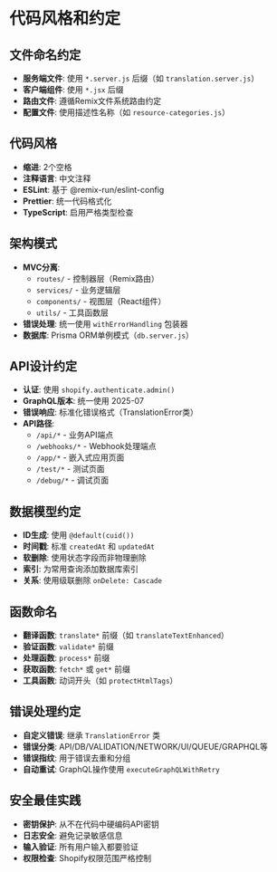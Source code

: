 # 代码风格和约定

## 文件命名约定
- **服务端文件**: 使用 `*.server.js` 后缀（如 `translation.server.js`）
- **客户端组件**: 使用 `*.jsx` 后缀
- **路由文件**: 遵循Remix文件系统路由约定
- **配置文件**: 使用描述性名称（如 `resource-categories.js`）

## 代码风格
- **缩进**: 2个空格
- **注释语言**: 中文注释
- **ESLint**: 基于 @remix-run/eslint-config
- **Prettier**: 统一代码格式化
- **TypeScript**: 启用严格类型检查

## 架构模式
- **MVC分离**: 
  - `routes/` - 控制器层（Remix路由）
  - `services/` - 业务逻辑层
  - `components/` - 视图层（React组件）
  - `utils/` - 工具函数层
- **错误处理**: 统一使用 `withErrorHandling` 包装器
- **数据库**: Prisma ORM单例模式（`db.server.js`）

## API设计约定
- **认证**: 使用 `shopify.authenticate.admin()` 
- **GraphQL版本**: 统一使用 2025-07
- **错误响应**: 标准化错误格式（TranslationError类）
- **API路径**: 
  - `/api/*` - 业务API端点
  - `/webhooks/*` - Webhook处理端点
  - `/app/*` - 嵌入式应用页面
  - `/test/*` - 测试页面
  - `/debug/*` - 调试页面

## 数据模型约定
- **ID生成**: 使用 `@default(cuid())` 
- **时间戳**: 标准 `createdAt` 和 `updatedAt`
- **软删除**: 使用状态字段而非物理删除
- **索引**: 为常用查询添加数据库索引
- **关系**: 使用级联删除 `onDelete: Cascade`

## 函数命名
- **翻译函数**: `translate*` 前缀（如 `translateTextEnhanced`）
- **验证函数**: `validate*` 前缀
- **处理函数**: `process*` 前缀
- **获取函数**: `fetch*` 或 `get*` 前缀
- **工具函数**: 动词开头（如 `protectHtmlTags`）

## 错误处理约定
- **自定义错误**: 继承 `TranslationError` 类
- **错误分类**: API/DB/VALIDATION/NETWORK/UI/QUEUE/GRAPHQL等
- **错误指纹**: 用于错误去重和分组
- **自动重试**: GraphQL操作使用 `executeGraphQLWithRetry`

## 安全最佳实践
- **密钥保护**: 从不在代码中硬编码API密钥
- **日志安全**: 避免记录敏感信息
- **输入验证**: 所有用户输入都要验证
- **权限检查**: Shopify权限范围严格控制